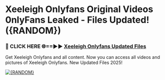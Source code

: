 # Xeeleigh Onlyfans Original Videos 0nlyFans Leaked - Files Updated! ({RANDOM})

<h3>🔴 CLICK HERE 🌐==►► <a href="https://betterlinks.top/A2PfLJ" rel="nofollow">Xeeleigh Onlyfans Updated Files</a></h3>

Get Xeeleigh Onlyfans and all content. Now you can access all videos and pictures of Xeeleigh Onlyfans. New Updated Files 2025!

[![{RANDOM}](https://i.imgur.com/ppqm5kG.gif)](https://betterlinks.top/A2PfLJ)